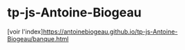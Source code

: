 # tp-js-Antoine-Biogeau
[voir l'index]https://antoinebiogeau.github.io/tp-js-Antoine-Biogeau/banque.html
